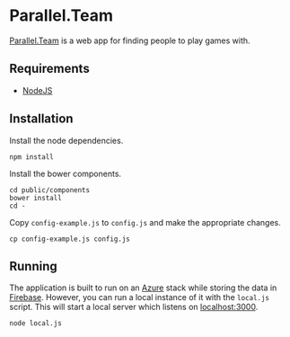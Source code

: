 # Parallel.Team

[Parallel.Team](http://www.parallel.team/) is a web app for finding people to play games with.

## Requirements

* [NodeJS](https://nodejs.org/)

## Installation

Install the node dependencies.

```shell
npm install
```

Install the bower components.

```shell
cd public/components
bower install
cd -
```

Copy `config-example.js` to `config.js` and make the appropriate changes.

```shell
cp config-example.js config.js
```

## Running

The application is built to run on an [Azure](https://azure.microsoft.com/en-us/) stack while storing the data in [Firebase](https://www.firebase.com/). However, you can run a local instance of it with the `local.js` script. This will start a local server which listens on [localhost:3000](http://localhost:3000).

```shell
node local.js
```

